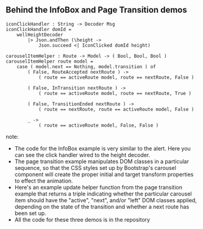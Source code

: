 ##  Behind the InfoBox and Page Transition demos

<pre class="fragment"><code class="elm">iconClickHandler : String -> Decoder Msg
iconClickHandler domId =
    wellHeightDecoder
        |> Json.andThen (\height ->
            Json.succeed <| IconClicked domId height)
</code></pre>

<pre class="fragment"><code class="elm">carouselItemHelper : Route -> Model -> ( Bool, Bool, Bool )
carouselItemHelper route model =
    case ( model.next == Nothing, model.transition ) of
        ( False, RouteAccepted nextRoute ) ->
            ( route == activeRoute model, route == nextRoute, False )

        ( False, InTransition nextRoute ) ->
            ( route == activeRoute model, route == nextRoute, True )

        ( False, TransitionEnded nextRoute ) ->
            ( route == nextRoute, route == activeRoute model, False )

        _ ->
            ( route == activeRoute model, False, False )
</code></pre>


note:
* The code for the InfoBox example is very similar to the alert. Here you can see the click handler
wired to the height decoder.
* The page transition example manipulates DOM classes in a particular sequence, so that the
CSS styles set up by Bootstrap's carousel component will create the proper initial and target transform
properties to effect the animation.
* Here's an example update helper function from the page transition example
that returns a triple indicating whether the particular carousel item should have the
"active", "next", and/or "left" DOM classes applied, depending on the
state of the transition and whether a next route has been set up.
* All the code for these three demos is in the repository
